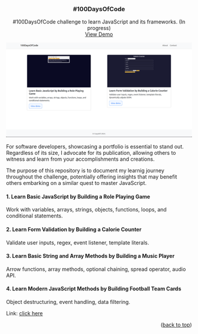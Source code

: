 <!-- Simple back to top -->
<a name="readme-top"></a>

<br />
<div align="center">
  <h3 align="center">#100DaysOfCode</h3>
  <p align="center">
    #100DaysOfCode challenge to learn JavaScript and its frameworks. (In progress)
    <br />
    <a href="https://balewgize.github.io/100DaysOfCode/">View Demo</a>
  </p>
</div>

<!-- Use relative path to reference images you want to use in the README -->
[![Screenshot](images/home-page.png?raw=true "100DaysOfCode")](https://balewgize.github.io/100DaysOfCode/)

For software developers, showcasing a portfolio is essential to stand out. Regardless of its size, I advocate for its publication, allowing others to witness and learn from your accomplishments and creations.

The purpose of this repository is to document my learnig journey throughout the challenge, potentially offering insights that may benefit others embarking on a similar quest to master JavaScript.

#### 1. Learn Basic JavaScript by Building a Role Playing Game

Work with variables, arrays, strings, objects, functions, loops, and conditional statements.

#### 2. Learn Form Validation by Building a Calorie Counter

Validate user inputs, regex, event listener, template literals.

#### 3. Learn Basic String and Array Methods by Building a Music Player

Arrow functions, array methods, optional chaining, spread operator, audio API.

#### 4. Learn Modern JavaScript Methods by Building Football Team Cards

Object destructuring, event handling, data filtering.

Link: <a href="https://www.freecodecamp.org/learn/javascript-algorithms-and-data-structures-v8/#learn-basic-javascript-by-building-a-role-playing-game">click here</a>

<p align="right">(<a href="#readme-top">back to top</a>)</p>
